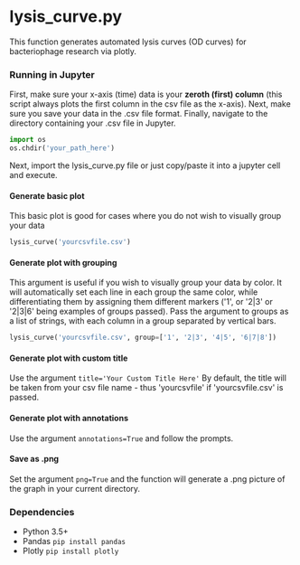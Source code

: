 # lysis_curve.py

This function generates automated lysis curves (OD curves) for bacteriophage research via plotly.  

### Running in Jupyter

First, make sure your x-axis (time) data is your **zeroth (first) column** (this script always plots the first column in the csv file as the x-axis). Next, make sure you save your data in the .csv file format. Finally, navigate to the directory containing your .csv file in Jupyter.
```python
import os
os.chdir('your_path_here')
```
Next, import the lysis_curve.py file or just copy/paste it into a jupyter cell and execute.
#### Generate basic plot
This basic plot is good for cases where you do not wish to visually group your data
```python
lysis_curve('yourcsvfile.csv')
```

#### Generate plot with grouping
This argument is useful if you wish to visually group your data by color. It will automatically set each line in each group the same color, while differentiating them by assigning them different markers ('1', or '2|3' or '2|3|6' being examples of groups passed). Pass the argument to groups as a list of strings, with each column in a group separated by vertical bars.
```python
lysis_curve('yourcsvfile.csv', group=['1', '2|3', '4|5', '6|7|8'])
```

#### Generate plot with custom title
Use the argument ```title='Your Custom Title Here'```
By default, the title will be taken from your csv file name - thus 'yourcsvfile' if 'yourcsvfile.csv' is passed.

#### Generate plot with annotations
Use the argument ```annotations=True``` and follow the prompts.

#### Save as .png
Set the argument ```png=True``` and the function will generate a .png picture of the graph in your current directory.

### Dependencies

* Python 3.5+
* Pandas ```pip install pandas```
* Plotly ```pip install plotly```
